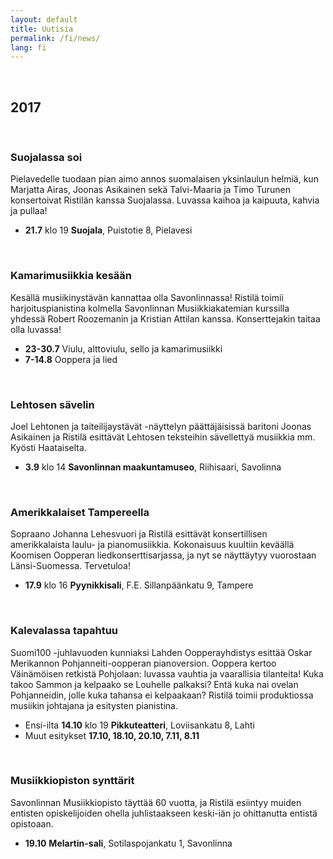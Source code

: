 ```yaml
---
layout: default
title: Uutisia
permalink: /fi/news/
lang: fi
---
```


<br/>

## 2017

<br/>

### Suojalassa soi

Pielavedelle tuodaan pian aimo annos suomalaisen yksinlaulun helmiä, kun Marjatta Airas, Joonas Asikainen sekä Talvi-Maaria ja Timo Turunen konsertoivat Ristilän kanssa Suojalassa. Luvassa kaihoa ja kaipuuta, kahvia ja pullaa!

- __21.7__ klo 19 __Suojala__, Puistotie 8, Pielavesi

<br/>

### Kamarimusiikkia kesään

Kesällä musiikinystävän kannattaa olla Savonlinnassa! Ristilä toimii harjoituspianistina kolmella Savonlinnan Musiikkiakatemian kurssilla yhdessä Robert Roozemanin ja Kristian Attilan kanssa. Konserttejakin taitaa olla luvassa!

- __23-30.7__ Viulu, alttoviulu, sello ja kamarimusiikki
- __7-14.8__ Ooppera ja lied

<br/>

### Lehtosen sävelin

Joel Lehtonen ja taiteilijaystävät -näyttelyn päättäjäisissä baritoni Joonas Asikainen ja Ristilä esittävät Lehtosen teksteihin sävellettyä musiikkia mm. Kyösti Haataiselta.

- __3.9__ klo 14 __Savonlinnan maakuntamuseo__, Riihisaari, Savolinna

<br/>

### Amerikkalaiset Tampereella

Sopraano Johanna Lehesvuori ja Ristilä esittävät konsertillisen amerikkalaista laulu- ja pianomusiikkia. Kokonaisuus kuultiin keväällä Koomisen Oopperan liedkonserttisarjassa, ja nyt se näyttäytyy vuorostaan Länsi-Suomessa. Tervetuloa!

- __17.9__ klo 16 __Pyynikkisali__, F.E. Sillanpäänkatu 9, Tampere

<br/>

### Kalevalassa tapahtuu

Suomi100 -juhlavuoden kunniaksi Lahden Oopperayhdistys esittää Oskar Merikannon Pohjanneiti-oopperan pianoversion. Ooppera kertoo Väinämöisen retkistä Pohjolaan: luvassa vauhtia ja vaarallisia tilanteita! Kuka takoo Sammon ja kelpaako se Louhelle palkaksi? Entä kuka nai ovelan Pohjanneidin, jolle kuka tahansa ei kelpaakaan?
Ristilä toimii produktiossa musiikin johtajana ja esitysten pianistina.

- Ensi-ilta __14.10__ klo 19 __Pikkuteatteri__, Loviisankatu 8, Lahti
- Muut esitykset __17.10, 18.10, 20.10, 7.11, 8.11__

<br/>

### Musiikkiopiston synttärit

Savonlinnan Musiikkiopisto täyttää 60 vuotta, ja Ristilä esiintyy muiden entisten opiskelijoiden ohella juhlistaakseen keski-iän jo ohittanutta entistä opistoaan.

- __19.10__ __Melartin-sali__, Sotilaspojankatu 1, Savonlinna

<br/>
